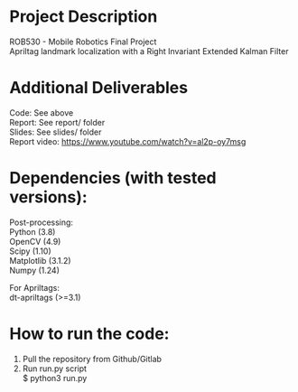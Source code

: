 # Project Description
ROB530 - Mobile Robotics Final Project<br />
Apriltag landmark localization with a Right Invariant Extended Kalman Filter<br />

Additional Deliverables
==
Code: See above<br />
Report: See report/ folder<br />
Slides: See slides/ folder<br />
Report video: https://www.youtube.com/watch?v=al2p-oy7msg<br />

Dependencies (with tested versions):
==
  Post-processing:<br />
    Python (3.8)<br />
    OpenCV (4.9)<br />
    Scipy (1.10)<br />
    Matplotlib (3.1.2)<br />
    Numpy (1.24)<br />

  For Apriltags:<br />
    dt-apriltags (>=3.1)<br />

How to run the code:
==
1. Pull the repository from Github/Gitlab<br />
2. Run run.py script<br />
$ python3 run.py<br />
